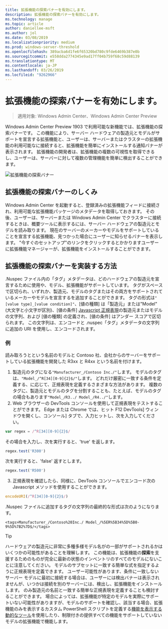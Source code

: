 ```yaml
---
title: 拡張機能の探索バナーを有効にします。
description: 拡張機能の探索バナーを有効にします。
ms.technology: manage
ms.topic: article
author: daniellee-msft
ms.author: jol
ms.date: 03/08/2019
ms.localizationpriority: medium
ms.prod: windows-server-threshold
ms.openlocfilehash: 389acba6d1fe6f65320bd780c9fde6469b387e0b
ms.sourcegitcommit: e558dda2774345e9ad17ff04b759f68c59d88139
ms.translationtype: MT
ms.contentlocale: ja-JP
ms.lasthandoff: 03/26/2019
ms.locfileid: "9262966"
---
```

# 拡張機能の探索バナーを有効にします。 #

>適用対象: Windows Admin Center、Windows Admin Center Preview

Windows Admin Center Preview 1903 で利用可能な新機能では、拡張機能の探索バナーです。 この機能により、サーバー ハードウェアの製造元とモデルがサポートを宣言する拡張機能と、ユーザーは、サーバーまたはクラスターの拡張機能の利用可能なに接続すると、拡張機能を簡単にインストールする通知バナーが表示されます。 拡張機能の開発者は、拡張機能の複数の可視性を取得できるし、ユーザーは、サーバーに対して複数の管理機能を簡単に検出することができます。

![拡張機能の探索バナー](../../media/extend-guides-extension-discovery-banner/extension-discovery-banner.png)

## 拡張機能の探索バナーのしくみ ##

Windows Admin Center を起動すると、登録済みの拡張機能フィードに接続され、利用可能な拡張機能パッケージのメタデータを取得しておきます。 その後、ユーザーは、サーバーまたは Windows Admin Center でクラスターに接続するときは、概要ツールに表示するには、サーバー ハードウェアの製造元とモデルを読み取ります。 現在のサーバーのメーカーやモデルをサポートしていることを宣言する拡張機能、見つかった場合にユーザーに知らせるバナーを表示します。 "今すぐのセットアップ"のリンクをクリックするとかかりますユーザーに拡張機能マネージャーが、拡張機能をインストールすることができます。

## 拡張機能の探索バナーを実装する方法 ##

.Nuspec ファイル内の「タグ」メタデータは、どのハードウェアの製造元を宣言するために使用や、モデル、拡張機能がサポートしています。 タグがスペースで区切られ、いずれか、製造元、モデルのタグまたはその両方をサポートされているメーカーやモデルを宣言するを追加することができます。 タグの形式は``"[value type]_[value condition]"``、[値の種類] は「製造元」または"Model"(大文字と小文字が区別)、[値の条件] [Javascript 正規表現](https://developer.mozilla.org/en-US/docs/Web/JavaScript/Guide/Regular_Expressions)の製造元またはモデルの文字列、および [値の種類] の定義され、[値の条件] はアンダー スコアで区切られます。 この文字列は、エンコードと .nuspec「タグ」メタデータの文字列に追加の URI を使用し、エンコードされます。

### 例 ###

読み取ろうとという名前のモデルと Contoso 社、会社からのサーバーをサポートしている拡張機能を開発した R3xx と R4xx という名前を付けます。

1. 製造元のタグになる``"Manufacturer_/Contoso Inc./"``します。 モデルのタグは、``"Model_/^R[34][0-9]{2}$/"``します。 どれだけ厳密に一致する条件を定義する、に応じて、正規表現を定義するさまざまな方法があります。 複数のタグに、製造元とモデルのタグを分割することも、たとえば、モデルのタグの場合もあります``"Model_/R3../ Model_/R4../"``します。
2. Web ブラウザーの DevTools コンソールを使用して正規表現をテストすることができます。 Edge または Chrome では、ヒット F12 DevTools] ウィンドウを開くし、コンソール] タブで、入力ヒットし、次を入力してください。

```javascript
var regex = /^R[34][0-9]{2}$/
```

その場合を入力し、次を実行すると、'true' を返します。

```javascript
regex.test('R300')
```

次を実行すると、'false' 返すとします。

```javascript
regex.test('R500')
```

3. 正規表現を確認したら、同様に、DevTools コンソールでエンコード次の Javascript メソッドを使用することができます。

```javascript
encodeURI(/^R[34][0-9]{2}$/)
```

.Nuspec ファイルに追加するタグの文字列の最終的な形式は次のようになります。

```
<tags>Manufacturer_/Contoso%20Inc./ Model_/%5ER%5B34%5D%5B0-9%5D%7B2%7D$/</tags>
```

> [!Tip]
> ハードウェアの製造元に非常に多種多様モデル名がの一部がサポートされるかはいくつかの可能性があることを理解します。 この機能は、拡張機能の**探索**を支援するためのものが完全に最新の状態のインベントリのすべてのモデルにないことに注意してください。 モデルのサブセットに一致する簡単な式を指定するように正規表現を定義できます。 ユーザー可能性があります、条件に一致しないサーバー モデルに最初に接続する場合は、ユーザーには検出バナーは表示されませんが、いつかは接続を別のサーバーには、検出し、拡張機能をインストールします。 のみ製造元の名前と一致する簡単な正規表現を定義することも検討することができます。 場合によっては、拡張機能が特定のモデルを実際にサポートいない可能性がありますが、モデルのサポートを確認し、該当する場合、拡張機能のみを表示するカスタム PowerShell スクリプトを定義する[機能を表示する動的なツール](./dynamic-tool-display.md)を使用したり、制限付きの提供すべての機能をサポートしていないモデルの拡張機能で機能します。